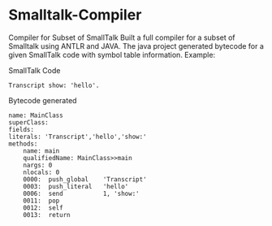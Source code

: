 # Smalltalk-Compiler
Compiler for Subset of SmallTalk
Built a full compiler for a subset of Smalltalk using ANTLR and JAVA. The java project generated bytecode for a given SmallTalk code with symbol table information. 
Example:

SmallTalk Code 
```
Transcript show: 'hello'.
```
Bytecode generated
```
name: MainClass
superClass: 
fields: 
literals: 'Transcript','hello','show:'
methods:
    name: main
    qualifiedName: MainClass>>main
    nargs: 0
    nlocals: 0
    0000:  push_global    'Transcript'
    0003:  push_literal   'hello'
    0006:  send           1, 'show:'
    0011:  pop              
    0012:  self             
    0013:  return           
```
